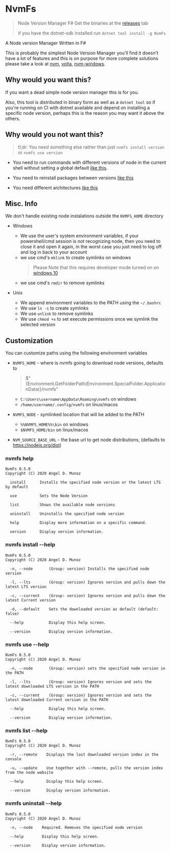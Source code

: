 [nvm]: https://github.com/nvm-sh/nvm
[volta]: https://volta.sh/
[nvm-windows]: https://github.com/coreybutler/nvm-windows

# NvmFs

> Node Version Manager F#
> Get the binaries at the [releases](https://github.com/AngelMunoz/NvmFs/releases) tab
>
> if you have the dotnet-sdk installed run  `dotnet tool install -g NvmFs`

A Node version Manager Written in F#

This is probably the simplest Node Version Manager you'll find it doesn't have a lot of features and this is on purpose for more complete solutions please take a look at [nvm], [volta], [nvm-windows].

## Why would you want this?

If you want a dead simple node version manager this is for you.

Also, this tool is distributed in binary form as well as a `dotnet tool` so if you're running on CI with dotnet available and depend on installing a specific node version, perhaps this is the reason you may want it above the others.


## Why would you not want this?

> tl;dr: You need something else rather than just `nvmfs install version` or `nvmfs use version`

- You need to run commands with different versions of node in the current shell without setting a global default [like this](https://docs.volta.sh/reference/run).

- You need to reinstall packages between versions [like this](https://github.com/nvm-sh/nvm#migrating-global-packages-while-installing)

- You need different architectures [like this](https://github.com/coreybutler/nvm-windows#usage)

## Misc. Info

We don't handle existing node instalations outside the `NVMFS_HOME` directory

- Windows

  - We use the user's system environment variables, if your powershell/cmd session is not recognizing node, then you need to close it and open it again, in the worst case you just need to log off and log in back to your account
  - we use cmd's `mklink` to create symlinks on windows
    > Please Note that this requires developer mode turned on on [windows 10](https://blogs.windows.com/windowsdeveloper/2016/12/02/symlinks-windows-10/)
  - we use cmd's `rmdir` to remove symlinks

- Unix
  - We append environment variables to the PATH using the `~/.bashrc`
  - We use `ln -s` to create symlinks
  - We use `unlink` to remove symlinks
  - We use `chmod +x` to set execute permissions once we symlink the selected version

## Customization

You can customize paths using the following environment variables

- `NVMFS_HOME` - where is nvmfs going to download node versions, defaults to

  > $"{Environment.GetFolderPath(Environment.SpecialFolder.ApplicationData)}/nvmfs"

  - `C:\Users\username\AppData\Roaming\nvmfs` on windows
  - `/home/username/.config/nvmfs` on linux/macos

- `NVMFS_NODE` - symlinked location that will be added to the PATH
  - `%%NVMFS_HOME%%\bin` on windows
  - `$NVMFS_HOME/bin` on linux/macos
- `NVM_SOURCE_BASE_URL` - the base url to get node distributions, (defaults to https://nodejs.org/dist)

### nvmfs help

```
NvmFs 0.5.0
Copyright (C) 2020 Angel D. Munoz

  install      Installs the specified node version or the latest LTS by default

  use          Sets the Node Version

  list         Shows the available node versions

  uninstall    Uninstalls the specified node version

  help         Display more information on a specific command.

  version      Display version information.
```

### nvmfs install --help

```
NvmFs 0.5.0
Copyright (C) 2020 Angel D. Munoz

  -n, --node       (Group: version) Installs the specified node version

  -l, --lts        (Group: version) Ignores version and pulls down the latest LTS version

  -c, --current    (Group: version) Ignores version and pulls down the latest Current version

  -d, --default    Sets the downloaded version as default (default: false)

  --help           Display this help screen.

  --version        Display version information.
```

### nvmfs use --help

```
NvmFs 0.5.0
Copyright (C) 2020 Angel D. Munoz

  -n, --node       (Group: version) sets the specified node version in the PATH

  -l, --lts        (Group: version) Ignores version and sets the latest downloaded LTS version in the PATH

  -c, --current    (Group: version) Ignores version and sets the latest downloaded Current version in the PATH

  --help           Display this help screen.

  --version        Display version information.
```

### nvmfs list --help

```
NvmFs 0.5.0
Copyright (C) 2020 Angel D. Munoz

  -r, --remote    Displays the last downloaded version index in the console

  -u, --update    Use together with --remote, pulls the version index from the node website

  --help          Display this help screen.

  --version       Display version information.
```

### nvmfs uninstall --help

```
NvmFs 0.5.0
Copyright (C) 2020 Angel D. Munoz

  -n, --node    Required. Removes the specified node version

  --help        Display this help screen.

  --version     Display version information.
```
